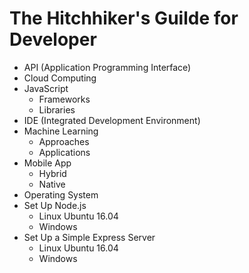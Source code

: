 # The Hitchhiker's Guilde for Developer

- API (Application Programming Interface)
- Cloud Computing
- JavaScript
    - Frameworks
    - Libraries
- IDE (Integrated Development Environment)
- Machine Learning
    - Approaches
    - Applications
- Mobile App
    - Hybrid
    - Native
- Operating System
- Set Up Node.js 
    - Linux Ubuntu 16.04
    - Windows
- Set Up a Simple Express Server
    - Linux Ubuntu 16.04
    - Windows